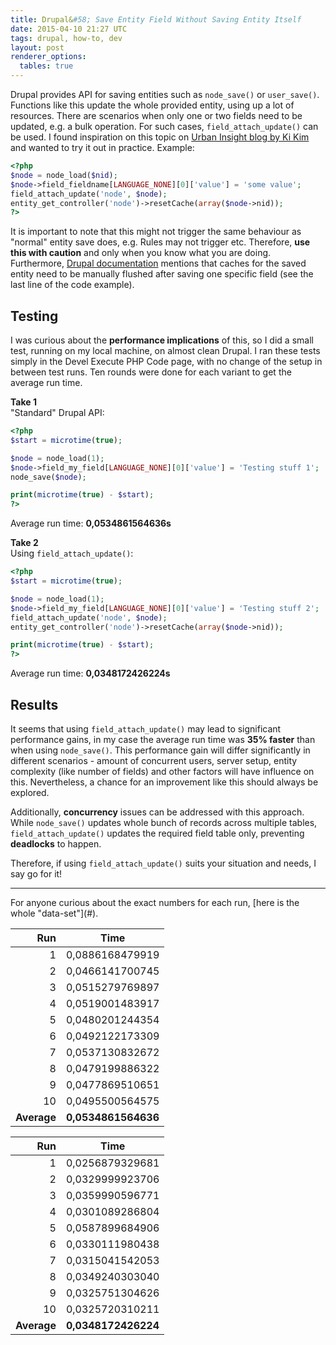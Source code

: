 ```yaml
---
title: Drupal&#58; Save Entity Field Without Saving Entity Itself
date: 2015-04-10 21:27 UTC
tags: drupal, how-to, dev
layout: post
renderer_options:
  tables: true
---
```


Drupal provides API for saving entities such as `node_save()` or `user_save()`. Functions like this update the whole provided entity, using up a lot of resources. There are scenarios when only one or two  fields need to be updated, e.g. a bulk operation. For such cases, `field_attach_update()` can be used.
I found inspiration on this topic on [Urban Insight blog by Ki Kim](https://www.urbaninsight.com/2011/10/24/saving-nodes-fields-without-saving-node-itself) and wanted to try it out in practice.
Example:

~~~ php
<?php
$node = node_load($nid);
$node->field_fieldname[LANGUAGE_NONE][0]['value'] = 'some value';
field_attach_update('node', $node);
entity_get_controller('node')->resetCache(array($node->nid));
?>
~~~

It is important to note that this might not trigger the same behaviour as "normal" entity save does, e.g. Rules may not trigger etc. Therefore, **use this with caution** and only when you know what you are doing. Furthermore, [Drupal documentation](https://api.drupal.org/api/drupal/modules%21field%21field.attach.inc/function/field_attach_update/7) mentions that caches for the saved entity need to be manually flushed after saving one specific field (see the last line of the code example).

## Testing  
I was curious about the **performance implications** of this, so I did a small test, running on my local machine, on almost clean Drupal. I ran these tests simply in the Devel Execute PHP Code page, with no change of the setup in between test runs. Ten rounds were done for each variant to get the average run time.

**Take 1**  
"Standard" Drupal API:  

~~~ php
<?php
$start = microtime(true);

$node = node_load(1);
$node->field_my_field[LANGUAGE_NONE][0]['value'] = 'Testing stuff 1';
node_save($node);

print(microtime(true) - $start);
?>
~~~

Average run time: **0,0534861564636s**

**Take 2**  
Using `field_attach_update()`:

~~~ php
<?php
$start = microtime(true);

$node = node_load(1);
$node->field_my_field[LANGUAGE_NONE][0]['value'] = 'Testing stuff 2';
field_attach_update('node', $node);
entity_get_controller('node')->resetCache(array($node->nid));

print(microtime(true) - $start);
?>
~~~

Average run time: **0,0348172426224s**

## Results

It seems that using `field_attach_update()` may lead to significant performance gains, in my case the average run time was **35% faster** than when using `node_save()`. This performance gain will differ significantly in different scenarios - amount of concurrent users, server setup, entity complexity (like number of fields) and other factors will have influence on this. Nevertheless, a chance for an improvement like this should always be explored.

Additionally, **concurrency** issues can be addressed with this approach. While `node_save()` updates whole bunch of records across multiple tables, `field_attach_update()` updates the required field table only, preventing **deadlocks** to happen.

Therefore, if using `field_attach_update()` suits your situation and needs, I say go for it!


---

<div id="data-wrapper" class="clearfix">
For anyone curious about the exact numbers for each run, [here is the whole "data-set"](#).
  <div id="data">
  <div id="take-1">  

  |     Run | Time            |
  |--------:|-----------------|
  | 1       | 0,0886168479919 |
  | 2       | 0,0466141700745 |
  | 3       | 0,0515279769897 |
  | 4       | 0,0519001483917 |
  | 5       | 0,0480201244354 |
  | 6       | 0,0492122173309 |
  | 7       | 0,0537130832672 |
  | 8       | 0,0479199886322 |
  | 9       | 0,0477869510651 |
  | 10      | 0,0495500564575 |
  | **Average** | **0,0534861564636** |

  </div>

  <div id="take-2">  

  |     Run | Time            |
  |--------:|-----------------|
  | 1       | 0,0256879329681 |
  | 2       | 0,0329999923706 |
  | 3       | 0,0359990596771 |
  | 4       | 0,0301089286804 |
  | 5       | 0,0587899684906 |
  | 6       | 0,0330111980438 |
  | 7       | 0,0315041542053 |
  | 8       | 0,0349240303040 |
  | 9       | 0,0325751304626 |
  | 10      | 0,0325720310211 |
  | **Average** | **0,0348172426224** |

  </div>
  </div>
</div>


